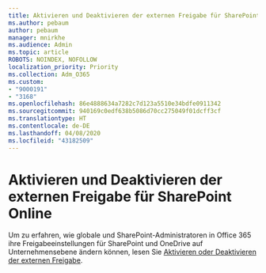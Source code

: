 ```yaml
---
title: Aktivieren und Deaktivieren der externen Freigabe für SharePoint Online
ms.author: pebaum
author: pebaum
manager: mnirkhe
ms.audience: Admin
ms.topic: article
ROBOTS: NOINDEX, NOFOLLOW
localization_priority: Priority
ms.collection: Adm_O365
ms.custom:
- "9000191"
- "3168"
ms.openlocfilehash: 86e4888634a7282c7d123a5510e34bdfe0911342
ms.sourcegitcommit: 940169c0edf638b5086d70cc275049f01dcff3cf
ms.translationtype: HT
ms.contentlocale: de-DE
ms.lasthandoff: 04/08/2020
ms.locfileid: "43182509"
---
```

# <a name="turn-external-sharing-on-or-off-for-sharepoint-online"></a>Aktivieren und Deaktivieren der externen Freigabe für SharePoint Online

Um zu erfahren, wie globale und SharePoint-Administratoren in Office 365 ihre Freigabeeinstellungen für SharePoint und OneDrive auf Unternehmensebene ändern können, lesen Sie [Aktivieren oder Deaktivieren der externen Freigabe](https://docs.microsoft.com/sharepoint/turn-external-sharing-on-or-off).
